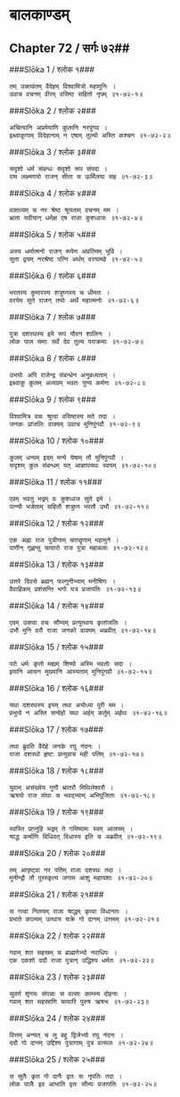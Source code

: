 बालकाण्डम्
===============================


## Chapter 72  / सर्गः ७२##


###Slōka 1 / श्लोक १###


    तम् उक्तवंतम् वैदेहम् विश्वामित्रो महामुनिः ।
    उवाच वचनम् वीरम् वसिष्ठ सहितो नृपम् ॥१-७२-१॥


###Slōka 2 / श्लोक २###


    अचिंत्यानि अप्रमेयाणि कुलानि नरपुंगव ।
    इक्ष्वाकूणाम् विदेहानाम् न एषाम् तुल्यो अस्ति कश्चन ॥१-७२-२॥


###Slōka 3 / श्लोक ३###


    सदृशो धर्म संबन्धः सदृशो रूप संपदा ।
    राम लक्ष्मणयो राजन् सीता च ऊर्मिलया सह ॥१-७२-३॥


###Slōka 4 / श्लोक ४###


    वक्तव्यम् च नर श्रेष्ठ श्रूयताम् वचनम् मम ।
    भ्राता यवीयान् धर्मज्ञ एष राजा कुशध्वजः ॥१-७२-४॥


###Slōka 5 / श्लोक ५###


    अस्य धर्मात्मनो राजन् रूपेण अप्रतिमम् भुवि ।
    सुता द्वयम् नरश्रेष्ठ पत्नि अर्थम् वरयामहे ॥१-७२-५॥


###Slōka 6 / श्लोक ६###


    भरतस्य कुमारस्य शत्रुघ्नस्य च धीमतः ।
    वरयेम सुते राजन् तयोः अर्थे महात्मनोः ॥१-७२-६॥


###Slōka 7 / श्लोक ७###


    पुत्रा दशरथस्य इमे रूप यौवन शालिनः ।
    लोक पाल समाः सर्वे देव तुल्य पराक्रमाः ॥१-७२-७॥


###Slōka 8 / श्लोक ८###


    उभयोः अपि राजेन्द्र संबन्धेन अनुबध्यताम् ।
    इक्ष्वाकु कुलम् अव्यग्रम् भवतः पुण्य कर्मणः ॥१-७२-८॥


###Slōka 9 / श्लोक ९###


    विश्वामित्र वचः श्रुत्वा वसिष्ठस्य मते तदा ।
    जनकः प्रांजलिः वाक्यम् उवाच मुनिपुंगवौ ॥१-७२-९॥


###Slōka 10 / श्लोक १०###


    कुलम् धन्यम् इदम् मन्ये येषाम् तौ मुनिपुंगवौ ।
    सदृशम् कुल संबन्धम् यत् आज्ञापयथः स्वयम् ॥१-७२-१०॥


###Slōka 11 / श्लोक ११###


    एवम् भवतु भद्रम् वः कुशध्वज सुते इमे ।
    पत्न्यौ भजेताम् सहितौ शत्रुघ्न भरतौ उभौ ॥१-७२-११॥


###Slōka 12 / श्लोक १२###


    एक अह्ना राज पुत्रीणाम् चतसॄणाम् महामुने ।
    पाणीन् गृह्णन्तु चत्वारो राज पुत्रा महाबलाः ॥१-७२-१२॥


###Slōka 13 / श्लोक १३###


    उत्तरे दिवसे ब्रह्मन् फल्गुनीभ्याम् मनीषिणः ।
    वैवाहिकम् प्रशंसन्ति भगो यत्र प्रजापतिः ॥१-७२-१३॥


###Slōka 14 / श्लोक १४###


    एवम् उक्त्वा वचः सौम्यम् प्रत्युत्थाय कृतांजलिः ।
    उभौ मुनि वरौ राजा जनको वाक्यम् अब्रवीत् ॥१-७२-१४॥


###Slōka 15 / श्लोक १५###


    परो धर्मः कृतो मह्यम् शिष्यो अस्मि भवतोः सदा ।
    इमानि आसन मुख्यानि आस्यताम् मुनिपुंगवौ ॥१-७२-१५॥


###Slōka 16 / श्लोक १६###


    यथा दशरथस्य इयम् तथा अयोध्या पुरी मम ।
    प्रभुत्वे न अस्ति सन्देहो यथा अर्हम् कर्तुम् अर्हथः ॥१-७२-१६॥


###Slōka 17 / श्लोक १७###


    तथा ब्रुवति वैदेहे जनके रघु नंदनः ।
    राजा दशरथो हृष्टः प्रत्युवाच मही पतिम् ॥१-७२-१७॥


###Slōka 18 / श्लोक १८###


    युवाम् असंख्येय गुणौ भ्रातरौ मिथिलेश्वरौ ।
    ऋषयो राज संघाः च भवद्भ्याम् अभिपूजिताः ॥१-७२-१८॥


###Slōka 19 / श्लोक १९###


    स्वस्ति प्राप्नुहि भद्रम् ते गमिष्यामः स्वम् आलयम् ।
    श्राद्ध कर्माणि विधिवत् विधास्य इति च अब्रवीत् ॥१-७२-१९॥


###Slōka 20 / श्लोक २०###


    तम् आपृष्ट्वा नर पतिम् राजा दशरथः तदा ।
    मुनीन्द्रौ तौ पुरस्कृत्य जगाम आशु महायशाः ॥१-७२-२०॥


###Slōka 21 / श्लोक २१###


    स गत्वा निलयम् राजा श्राद्धम् कृत्वा विधानतः ।
    प्रभाते काल्यम् उत्थाय चक्रे गो दानम् उत्तमम् ॥१-७२-२१॥


###Slōka 22 / श्लोक २२###


    गवाम् शत सहस्रम् च ब्राह्मणेभ्यो नराधिपः ।
    एक एकशो ददौ राजा पुत्रान् उद्धिश्य धर्मतः ॥१-७२-२२॥


###Slōka 23 / श्लोक २३###


    सुवर्ण शृंगयः संपन्नाः स वत्साः काम्स्य दोहनाः ।
    गवाम् शत सहस्राणि चत्वारि पुरुष ऋषभः ॥१-७२-२३॥


###Slōka 24 / श्लोक २४###


    वित्तम् अन्यत् च सु बहु द्विजेभ्यो रघु नंदनः ।
    ददौ गो दानम् उद्दिश्य पुत्राणाम् पुत्र वत्सलः ॥१-७२-२४॥


###Slōka 25 / श्लोक २५###


    स सुतैः कृत गो दानैः वृतः सः नृपतिः तदा ।
    लोक पालैः इव आभाति वृतः सौम्यः प्रजापतिः ॥१-७२-२५॥


